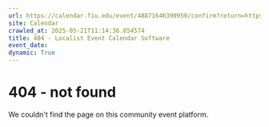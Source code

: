 ```yaml
---
url: https://calendar.fiu.edu/event/48871646390950/confirm?return=https%3A%2F%2Fcalendar.fiu.edu%2Fevent%2Fsummer-a-summer-a-tuition-payment-due
site: Calendar
crawled_at: 2025-05-21T11:14:36.854574
title: 404 - Localist Event Calendar Software
event_date: 
dynamic: True
---
```


# 404 - not found
We couldn't find the page on this community event platform.
